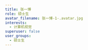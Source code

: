 ```yaml
---
title: 张一博
role: 硕士生
avatar_filename: 张一博-1-.avatar.jpg
interests:
  - 计算机视觉
superuser: false
user_groups:
  - 硕士生
---
```

